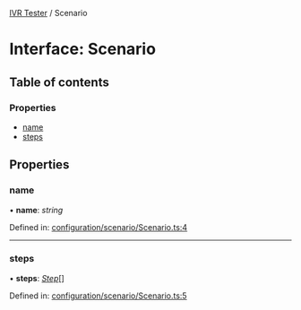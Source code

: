 [IVR Tester](../README.md) / Scenario

# Interface: Scenario

## Table of contents

### Properties

- [name](scenario.md#name)
- [steps](scenario.md#steps)

## Properties

### name

• **name**: *string*

Defined in: [configuration/scenario/Scenario.ts:4](https://github.com/LuisAntezana/ivr-tester/blob/4858571/packages/ivr-tester/src/configuration/scenario/Scenario.ts#L4)

___

### steps

• **steps**: [*Step*](step.md)[]

Defined in: [configuration/scenario/Scenario.ts:5](https://github.com/LuisAntezana/ivr-tester/blob/4858571/packages/ivr-tester/src/configuration/scenario/Scenario.ts#L5)
